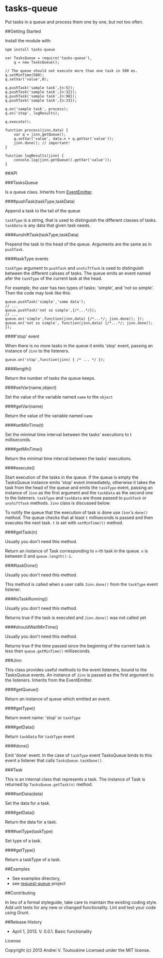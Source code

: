 # tasks-queue

Put tasks in a queue and process them one by one, but not too often.

##Getting Started

Install the module with:

    npm install tasks-queue

    var TasksQueue = require('tasks-queue'),
        q = new TasksQueue();
    
    // The queue should not execute more than one task in 500 ms.
    q.setMinTime(500);
    q.setVar('value',0);
    
    q.pushTask('sample task',{n:5});
    q.pushTask('sample task',{n:32});
    q.pushTask('sample task',{n:98});
    q.pushTask('sample task',{n:33});
    
    q.on('sample task', process);
    q.on('stop', logResults);
    
    q.execute();
    
    function process(jinn,data) {
        var q = jinn.getQueue();
        q.setVar('value', data.n + q.getVar('value'));
        jinn.done(); // important!
    }
    
    function logResults(jinn) {
        console.log(jinn.getQueue().getVar('value'));
    }

##API

###TasksQueue

Is a queue class. Inherits from [EventEmitter](http://nodejs.org/api/events.html).

####pushTask(taskType,taskData)

Append a task to the tail of the queue

`taskType` is a string, that is used to distinguish the different
classes of tasks. `taskData` is any data that given task needs.

####unshiftTask(taskType,taskData)

Prepend the task to the head of the queue.
Arguments are the same as in `pushTask`. 

####taskType events

`taskType` argument to `pushTask` and `unshiftTask` is used to
distinguish between the different calsses of tasks. The queue
emits an event named afer the `taskType` of the current task at
the head.

For example, the user has two types of tasks: 'simple', and 'not so simple'.
Then the code may look like this:

    queue.pushTask('simple','some data');
    // ...
    queue.pushTask('not so simple',{/*...*/});
    // ...
    queue.on('simple',function(jinn,data) {/*...*/; jinn.done(); });
    queue.on('not so simple', function(jinn,data) {/*...*/; jinn.done(); });

####'stop' event

When there is no more tasks in the queue it emits 'stop' event, passing an
instance of `Jinn` to the listeners.

    queue.on('stop',function(jinn) { /* ... */ });

####length()

Return the number of tasks the queue keeps.

####setVar(name,object)

Set the value of the variable named `name` to the `object`

####getVar(name)

Return the value of the variable named `name`

####setMinTime(t)

Set the minimal time interval between the tasks' executions to t milliseconds.

####getMinTime()

Return the minimal time interval between the tasks' executions.

####execute()

Start execution of the tasks in the queue. If the queue is empty the TasksQueue instance emits
'stop' event immediately, otherwise it takes the task from the head of the queue and emits
the `taskType` event, passing an instance of `Jinn` as the first argument and the `taskData`
as the second one to the listeners. `taskType` and `taskData` are those passed to `pushTask`
or `unshiftTask` methods. `Jinn` class is discussed below.

To notify the queue that the execution of task is done use `Jinn`'s `done()` method. The queue
checks that at least `t` milliseconds is passed and then executes the next task. `t` is set
with `setMinTime(t)` method.

####getTask(n)

Usually you don't need this method.

Return an instance of Task corresponding to `n`-th task in the queue.
`n` is between 0 and `queue.length()-1`.

####taskDone()

Usually you don't need this method.

This method is called when a user calls `Jinn.done()`
from the `taskType` event listener.

####isTaskRunning()

Usually you don't need this method.

Returns true if the task is executed and `Jinn.done()` was not called yet

####shouldWaitMinTime()

Usually you don't need this method.

Returns true if the time passed since the beginning of the current task
is less then `queue.getMinTime()` milliseconds.

###Jinn

This class provides useful methods to the event listeners, bound to the
TasksQueue events. An instance of `Jinn` is passed as the first argument
to the listeners. Inherits from the EventEmitter.

####getQueue()

Return an instance of queue which emitted an event.

####getType()

Return event name: 'stop' or `taskType`

####getData()

Return `taskData` for `taskType` event

####done()

Emit 'done' event. In the case of `taskType` event
TasksQueue binds to this event a listener that
calls `TasksQueue.taskDone()`.

###Task

This is an internal class that represents a task. The instance
of Task is returned by `TasksQueue.getTask(n)` method.

####setData(data)

Set the data for a task.

####getData()

Return the data for a task.

####setType(taskType)

Set type of a task.

####getType()

Return a taskType of a task.

##Examples

* See examples directory,
* see [request-queue](https://github.com/tutukin/request-queue) project

##Contributing

In lieu of a formal styleguide, take care to maintain the existing
coding style. Add unit tests for any new or changed functionality.
Lint and test your code using Grunt.

##Release History

* April 1, 2013. V. 0.0.1.
Basic functionality

License

Copyright (c) 2013 Andrei V. Toutoukine
Licensed under the MIT license.

